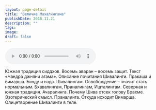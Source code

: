 ```yaml
---
layout: page-detail
title: "Величие Махалингама"
publishDate: 2018.11.21
description: ""
tags:
image:
draft: false
---
```


<audio title="2018.11.21 - Величие Махалингама.mp3" src="https://filer-api.advayta.org/v1.0/public/files/74430" controls=""></audio>

 Южная традиция сиддхов. Восемь аваран – восемь защит. Текст «Чандра джняни агама». Описание почитания Шивалинги. Пракаша и вимарша. Бинду и нада. Шивалингам. Освобождение – значит стать нормальным. Бхавалингам, Праналингам, Ишталингам. Северная и южная традиция. Ачаралинга. Почему Шива отсек голову Брахме. Эзотерический смысл. Праналинга. Откуда исходит Вимарша. Олицетворение Шивалинги в теле. 

  
